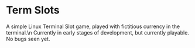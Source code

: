 # Term Slots
A simple Linux Terminal Slot game, played with fictitious currency in the terminal.\\n
Currently in early stages of development, but currently playable. No bugs seen yet.
